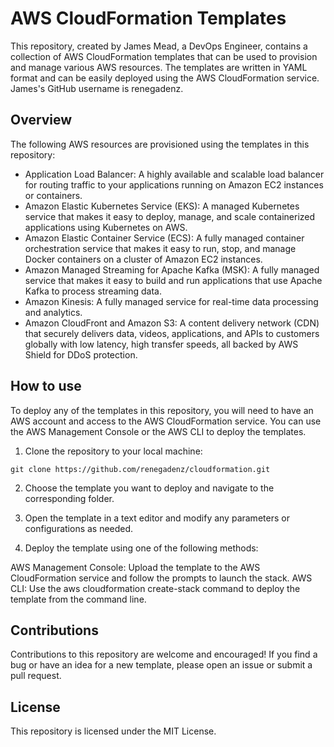 # AWS CloudFormation Templates
This repository, created by James Mead, a DevOps Engineer, contains a collection of AWS CloudFormation templates that can be used to provision and manage various AWS resources. The templates are written in YAML format and can be easily deployed using the AWS CloudFormation service. James's GitHub username is renegadenz.

## Overview
The following AWS resources are provisioned using the templates in this repository:

* Application Load Balancer: A highly available and scalable load balancer for routing traffic to your applications running on Amazon EC2 instances or containers.
* Amazon Elastic Kubernetes Service (EKS): A managed Kubernetes service that makes it easy to deploy, manage, and scale containerized applications using Kubernetes on AWS.
* Amazon Elastic Container Service (ECS): A fully managed container orchestration service that makes it easy to run, stop, and manage Docker containers on a cluster of Amazon EC2 instances.
* Amazon Managed Streaming for Apache Kafka (MSK): A fully managed service that makes it easy to build and run applications that use Apache Kafka to process streaming data.
* Amazon Kinesis: A fully managed service for real-time data processing and analytics.
* Amazon CloudFront and Amazon S3: A content delivery network (CDN) that securely delivers data, videos, applications, and APIs to customers globally with low latency, high transfer speeds, all backed by AWS Shield for DDoS protection.

## How to use
To deploy any of the templates in this repository, you will need to have an AWS account and access to the AWS CloudFormation service. You can use the AWS Management Console or the AWS CLI to deploy the templates.

1. Clone the repository to your local machine:

```
git clone https://github.com/renegadenz/cloudformation.git
```
2. Choose the template you want to deploy and navigate to the corresponding folder.

3. Open the template in a text editor and modify any parameters or configurations as needed.

4. Deploy the template using one of the following methods:

AWS Management Console: Upload the template to the AWS CloudFormation service and follow the prompts to launch the stack.
AWS CLI: Use the aws cloudformation create-stack command to deploy the template from the command line.

## Contributions
Contributions to this repository are welcome and encouraged! If you find a bug or have an idea for a new template, please open an issue or submit a pull request.

## License
This repository is licensed under the MIT License.
